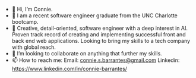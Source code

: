 - 👋 Hi, I’m Connie.
- 👀 I am a recent software engineer graduate from the UNC Charlotte bootcamp.
- 🌱 Creative, detail-oriented, software engineer with a deep interest in AI. Proven track record of creating and implementing successful front and back end web applications. Looking to bring my skills to a tech company with global reach.
- 💞️ I’m looking to collaborate on anything that further my skills. 
- 📫 How to reach me: 
 Email: connie.s.barrantes@gmail.com 
 Linkedin: https://www.linkedin.com/in/connie-barrantes/
 
<!---
barrantesc/barrantesc is a ✨ special ✨ repository because its `README.md` (this file) appears on your GitHub profile.
You can click the Preview link to take a look at your changes.
--->

